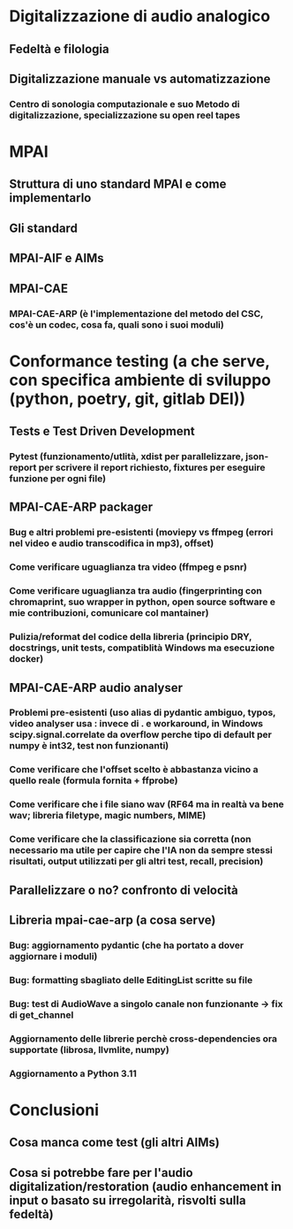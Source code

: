# Digitalizzazione di audio analogico

## Fedeltà e filologia

## Digitalizzazione manuale vs automatizzazione

### Centro di sonologia computazionale e suo Metodo di digitalizzazione, specializzazione su open reel tapes


# MPAI

## Struttura di uno standard MPAI e come implementarlo

## Gli standard

## MPAI-AIF e AIMs

## MPAI-CAE

### MPAI-CAE-ARP (è l'implementazione del metodo del CSC, cos'è un codec, cosa fa, quali sono i suoi moduli)


# Conformance testing (a che serve, con specifica ambiente di sviluppo (python, poetry, git, gitlab DEI))

## Tests e Test Driven Development

### Pytest (funzionamento/utlità, xdist per parallelizzare, json-report per scrivere il report richiesto, fixtures per eseguire funzione per ogni file)

## MPAI-CAE-ARP packager

### Bug e altri problemi pre-esistenti (moviepy vs ffmpeg (errori nel video e audio transcodifica in mp3), offset)

### Come verificare uguaglianza tra video (ffmpeg e psnr)

### Come verificare uguaglianza tra audio (fingerprinting con chromaprint, suo wrapper in python, open source software e mie contribuzioni, comunicare col mantainer)

### Pulizia/reformat del codice della libreria (principio DRY, docstrings, unit tests, compatiblità Windows ma esecuzione docker)

## MPAI-CAE-ARP audio analyser

### Problemi pre-esistenti (uso alias di pydantic ambiguo, typos, video analyser usa : invece di . e workaround, in Windows scipy.signal.correlate da overflow perche tipo di default per numpy è int32, test non funzionanti)

### Come verificare che l'offset scelto è abbastanza vicino a quello reale (formula fornita + ffprobe)

### Come verificare che i file siano wav (RF64 ma in realtà va bene wav; libreria filetype, magic numbers, MIME)

### Come verificare che la classificazione sia corretta (non necessario ma utile per capire che l'IA non da sempre stessi risultati, output utilizzati per gli altri test, recall, precision)

## Parallelizzare o no? confronto di velocità

## Libreria mpai-cae-arp (a cosa serve)

### Bug: aggiornamento pydantic (che ha portato a dover aggiornare i moduli)

### Bug: formatting sbagliato delle EditingList scritte su file

### Bug: test di AudioWave a singolo canale non funzionante -> fix di get_channel

### Aggiornamento delle librerie perchè cross-dependencies ora supportate (librosa, llvmlite, numpy)

### Aggiornamento a Python 3.11


# Conclusioni

## Cosa manca come test (gli altri AIMs)

## Cosa si potrebbe fare per l'audio digitalization/restoration (audio enhancement in input o basato su irregolarità, risvolti sulla fedeltà)
